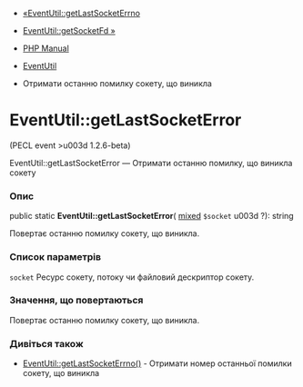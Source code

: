 - [«EventUtil::getLastSocketErrno](eventutil.getlastsocketerrno.md)
- [EventUtil::getSocketFd »](eventutil.getsocketfd.md)

- [PHP Manual](index.md)
- [EventUtil](class.eventutil.md)
- Отримати останню помилку сокету, що виникла

# EventUtil::getLastSocketError

(PECL event \>u003d 1.2.6-beta)

EventUtil::getLastSocketError — Отримати останню помилку, що виникла
сокету

### Опис

public static **EventUtil::getLastSocketError**(
[mixed](language.types.declarations.md#language.types.declarations.mixed)
`$socket` u003d ?): string

Повертає останню помилку сокету, що виникла.

### Список параметрів

`socket`
Ресурс сокету, потоку чи файловий дескриптор сокету.

### Значення, що повертаються

Повертає останню помилку сокету, що виникла.

### Дивіться також

- [EventUtil::getLastSocketErrno()](eventutil.getlastsocketerrno.md) -
Отримати номер останньої помилки сокету, що виникла

